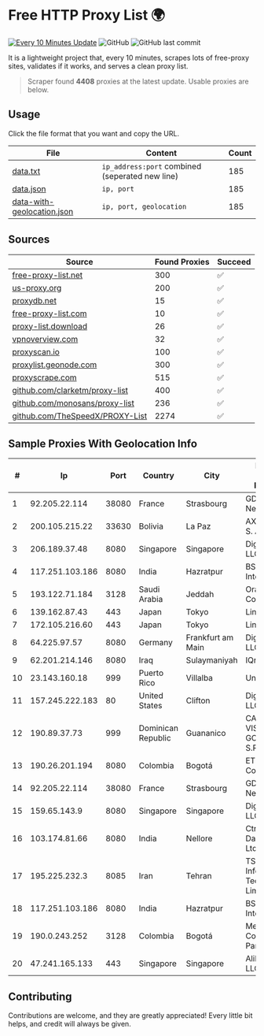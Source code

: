 
# Free HTTP Proxy List 🌍

[![Every 10 Minutes Update](https://github.com/mertguvencli/http-proxy-list/actions/workflows/main.yml/badge.svg?branch=main)](https://github.com/mertguvencli/http-proxy-list/actions/workflows/main.yml)
![GitHub](https://img.shields.io/github/license/mertguvencli/http-proxy-list)
![GitHub last commit](https://img.shields.io/github/last-commit/mertguvencli/http-proxy-list)

It is a lightweight project that, every 10 minutes, scrapes lots of free-proxy sites, validates if it works, and serves a clean proxy list.


> Scraper found **4408** proxies at the latest update. Usable proxies are below.

## Usage

Click the file format that you want and copy the URL.


|File|Content|Count|
|----|-------|-----|
|[data.txt](https://raw.githubusercontent.com/mertguvencli/http-proxy-list/main/proxy-list/data.txt)|`ip_address:port` combined (seperated new line)|185|
|[data.json](https://raw.githubusercontent.com/mertguvencli/http-proxy-list/main/proxy-list/data.json)|`ip, port`|185|
|[data-with-geolocation.json](https://raw.githubusercontent.com/mertguvencli/http-proxy-list/main/proxy-list/data-with-geolocation.json)|`ip, port, geolocation`|185|

## Sources

|Source|Found Proxies|Succeed|
|------|-------------|-------|
|[free-proxy-list.net](https://free-proxy-list.net)|300|✅|
|[us-proxy.org](https://www.us-proxy.org)|200|✅|
|[proxydb.net](http://proxydb.net)|15|✅|
|[free-proxy-list.com](https://free-proxy-list.com/?page=&port=&type%5B%5D=http&type%5B%5D=https&up_time=0&search=Search)|10|✅|
|[proxy-list.download](https://www.proxy-list.download/HTTP)|26|✅|
|[vpnoverview.com](https://vpnoverview.com/privacy/anonymous-browsing/free-proxy-servers)|32|✅|
|[proxyscan.io](https://www.proxyscan.io)|100|✅|
|[proxylist.geonode.com](https://proxylist.geonode.com/api/proxy-list?limit=300&page=1&sort_by=lastChecked&sort_type=desc&protocols=http,https)|300|✅|
|[proxyscrape.com](https://api.proxyscrape.com/v2/?request=displayproxies&protocol=http&timeout=10000&country=all&ssl=all&anonymity=all)|515|✅|
|[github.com/clarketm/proxy-list](https://raw.githubusercontent.com/clarketm/proxy-list/master/proxy-list-raw.txt)|400|✅|
|[github.com/monosans/proxy-list](https://raw.githubusercontent.com/monosans/proxy-list/main/proxies/http.txt)|236|✅|
|[github.com/TheSpeedX/PROXY-List](https://raw.githubusercontent.com/TheSpeedX/PROXY-List/master/http.txt)|2274|✅|


## Sample Proxies With Geolocation Info

|#|Ip|Port|Country|City|Internet Service Provider|
|-|--|----|-------|----|-------------------------|
|1|92.205.22.114|38080|France|Strasbourg|GD MASS Network|
|2|200.105.215.22|33630|Bolivia|La Paz|AXS Bolivia S. A.|
|3|206.189.37.48|8080|Singapore|Singapore|DigitalOcean, LLC|
|4|117.251.103.186|8080|India|Hazratpur|BSNL Internet|
|5|193.122.71.184|3128|Saudi Arabia|Jeddah|Oracle Corporation|
|6|139.162.87.43|443|Japan|Tokyo|Linode, LLC|
|7|172.105.216.60|443|Japan|Tokyo|Linode, LLC|
|8|64.225.97.57|8080|Germany|Frankfurt am Main|DigitalOcean, LLC|
|9|62.201.214.146|8080|Iraq|Sulaymaniyah|IQnet-SU|
|10|23.143.160.18|999|Puerto Rico|Villalba|Unonet Corp|
|11|157.245.222.183|80|United States|Clifton|DigitalOcean, LLC|
|12|190.89.37.73|999|Dominican Republic|Guananico|CABLE VISION E. GONZALEZ, S.R.L.|
|13|190.26.201.194|8080|Colombia|Bogotá|ETB - Colombia|
|14|92.205.22.114|38080|France|Strasbourg|GD MASS Network|
|15|159.65.143.9|8080|Singapore|Singapore|DigitalOcean, LLC|
|16|103.174.81.66|8080|India|Nellore|CtrlS Datacenters Ltd.|
|17|195.225.232.3|8085|Iran|Tehran|TS Information Technology Limited|
|18|117.251.103.186|8080|India|Hazratpur|BSNL Internet|
|19|190.0.243.252|3128|Colombia|Bogotá|Media Commerce Partners S.A|
|20|47.241.165.133|443|Singapore|Singapore|Alibaba.com LLC|



## Contributing

Contributions are welcome, and they are greatly appreciated! Every
little bit helps, and credit will always be given.


